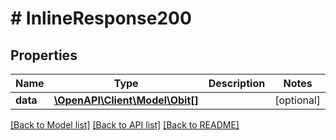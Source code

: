 # # InlineResponse200

## Properties

Name | Type | Description | Notes
------------ | ------------- | ------------- | -------------
**data** | [**\OpenAPI\Client\Model\Obit[]**](Obit.md) |  | [optional] 

[[Back to Model list]](../../README.md#documentation-for-models) [[Back to API list]](../../README.md#documentation-for-api-endpoints) [[Back to README]](../../README.md)


